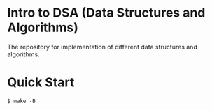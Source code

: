 # Intro to DSA (Data Structures and Algorithms)

The repository for implementation of different data structures and algorithms.

# Quick Start

```console
$ make -B
```